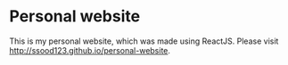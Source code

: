 # Personal website

This is my personal website, which was made using ReactJS. Please visit http://ssood123.github.io/personal-website.